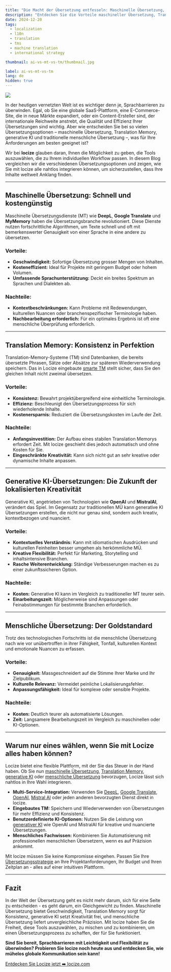 ```yaml
---
title: "Die Macht der Übersetzung entfesseln: Maschinelle Übersetzung, Translation Memory, generative KI und mehr"
description: "Entdecken Sie die Vorteile maschineller Übersetzung, Translation Memory, generativer KI und menschlicher Übersetzung – und entdecken Sie, wie Sie mit locize all dies nahtlos kombinieren können."
date: 2024-12-20
tags:
  - localization
  - l10n
  - translation
  - tms
  - machine translation
  - international strategy

thumbnail: ai-vs-mt-vs-tm/thumbnail.jpg

label: ai-vs-mt-vs-tm
lang: de
hidden: true
---
```


![](../ai-vs-mt-vs-tm/title.jpg)

In der heutigen vernetzten Welt ist es wichtiger denn je, Sprachbarrieren zu überwinden. Egal, ob Sie eine globale SaaS-Plattform, eine E-Commerce-Site, die in neue Märkte expandiert, oder ein Content-Ersteller sind, der internationale Reichweite anstrebt, die Qualität und Effizienz Ihrer Übersetzungen sind wichtig. Aber wie entscheiden Sie bei so vielen Übersetzungsoptionen – maschinelle Übersetzung, Translation Memory, generative KI und traditionelle menschliche Übersetzung –, was für Ihre Anforderungen am besten geeignet ist?

Wir bei **locize** glauben daran, Ihnen die Möglichkeit zu geben, die Tools auszuwählen, die zu Ihrem individuellen Workflow passen. In diesem Blog vergleichen wir die verschiedenen Übersetzungsoptionen und zeigen, wie Sie mit locize alle nahtlos integrieren können, um sicherzustellen, dass Ihre Inhalte weltweit Anklang finden.

---

## Maschinelle Übersetzung: Schnell und kostengünstig

Maschinelle Übersetzungsdienste (MT) wie **DeepL**, **Google Translate** und **MyMemory** haben die Übersetzungsbranche revolutioniert. Diese Dienste nutzen fortschrittliche Algorithmen, um Texte schnell und oft mit bemerkenswerter Genauigkeit von einer Sprache in eine andere zu übersetzen.

### Vorteile:
- **Geschwindigkeit:** Sofortige Übersetzung grosser Mengen von Inhalten.
- **Kosteneffizient:** Ideal für Projekte mit geringem Budget oder hohem Volumen.
- **Umfassende Sprachunterstützung:** Deckt ein breites Spektrum an Sprachen und Dialekten ab.

### Nachteile:
- **Kontextbeschränkungen:** Kann Probleme mit Redewendungen, kulturellen Nuancen oder branchenspezifischer Terminologie haben.
- **Nachbearbeitung erforderlich:** Für ein optimales Ergebnis ist oft eine menschliche Überprüfung erforderlich.

---

## Translation Memory: Konsistenz in Perfektion

Translation-Memory-Systeme (TM) sind Datenbanken, die bereits übersetzte Phrasen, Sätze oder Absätze zur späteren Wiederverwendung speichern. Das in Locize eingebaute [smarte TM](https://docs.locize.com/whats-inside/translation-memory) stellt sicher, dass Sie den gleichen Inhalt nicht zweimal übersetzen.

### Vorteile:
- **Konsistenz:** Bewahrt projektübergreifend eine einheitliche Terminologie.
- **Effizienz:** Beschleunigt den Übersetzungsprozess für sich wiederholende Inhalte.
- **Kostenersparnis:** Reduziert die Übersetzungskosten im Laufe der Zeit.

### Nachteile:
- **Anfangsinvestition:** Der Aufbau eines stabilen Translation Memorys erfordert Zeit. Mit locize geschieht dies jedoch automatisch und ohne Kosten für Sie.
- **Eingeschränkte Kreativität:** Kann sich nicht gut an sehr kreative oder dynamische Inhalte anpassen.

---

## Generative KI-Übersetzungen: Die Zukunft der lokalisierten Kreativität

Generative KI, angetrieben von Technologien wie **OpenAI** und **MistralAI**, verändert das Spiel. Im Gegensatz zur traditionellen MÜ kann generative KI Übersetzungen erstellen, die nicht nur genau sind, sondern auch kreativ, kontextbezogen und nuanciert.

### Vorteile:
- **Kontextuelles Verständnis:** Kann mit idiomatischen Ausdrücken und kulturellen Feinheiten besser umgehen als herkömmliche MÜ.
- **Kreative Flexibilität:** Perfekt für Marketing, Storytelling und inhaltsintensive Branchen.
- **Rasche Weiterentwicklung:** Ständige Verbesserungen machen es zu einer zukunftssicheren Option.

### Nachteile:
- **Kosten:** Generative KI kann im Vergleich zu traditioneller MT teurer sein.
- **Einarbeitungszeit:** Möglicherweise sind Anpassungen oder Feinabstimmungen für bestimmte Branchen erforderlich.

---

## Menschliche Übersetzung: Der Goldstandard

Trotz des technologischen Fortschritts ist die menschliche Übersetzung nach wie vor unübertroffen in ihrer Fähigkeit, Tonfall, kulturellen Kontext und emotionale Nuancen zu erfassen.

### Vorteile:
- **Genauigkeit:** Massgeschneidert auf die Stimme Ihrer Marke und Ihr Zielpublikum.
- **Kulturelle Relevanz:** Vermeidet peinliche Lokalisierungsfehler.
- **Anpassungsfähigkeit:** Ideal für komplexe oder sensible Projekte.

### Nachteile:
- **Kosten:** Deutlich teurer als automatisierte Lösungen.
- **Zeit:** Langsamere Bearbeitungszeit im Vergleich zu maschinellen oder KI-Optionen.

---

## Warum nur eines wählen, wenn Sie mit Locize alles haben können?

Locize bietet eine flexible Plattform, mit der Sie das Steuer in der Hand haben. Ob Sie nun [maschinelle Übersetzung](https://docs.locize.com/whats-inside/auto-machine-translation), [Translation Memory](https://docs.locize.com/whats-inside/translation-memory), [generative KI](/ai.html) oder [menschliche Übersetzung](https://docs.locize.com/guides-tips-and-tricks/working-with-translators) bevorzugen, Locize lässt sich nahtlos in Ihre Wahl integrieren.

- **Multi-Service-Integration:** Verwenden Sie [DeepL](https://www.deepl.com/), [Google Translate](https://translate.google.com/), [OpenAI](https://openai.com/), [Mistral AI](https://mistral.ai/) oder jeden anderen bevorzugten Dienst direkt in locize.
- **Eingebautes TM:** Speichern und Wiederverwenden von Übersetzungen für mehr Effizienz und Konsistenz.
- **Benutzerdefinierte KI-Optionen:** Nutzen Sie die Leistung von [generativer KI](/ai.html) wie OpenAI und MistralAI für kreative und nuancierte Übersetzungen.
- **Menschliches Fachwissen:** Kombinieren Sie Automatisierung mit professionellen menschlichen Übersetzern, wenn es auf Präzision ankommt.

Mit locize müssen Sie keine Kompromisse eingehen. Passen Sie Ihre [Übersetzungsstrategie](../localization-strategy/) an Ihre Projektanforderungen, Ihr Budget und Ihren Zeitplan an - alles auf einer intuitiven Plattform.

---

## Fazit

In der Welt der Übersetzung geht es nicht mehr darum, sich für eine Seite zu entscheiden - es geht darum, ein Gleichgewicht zu finden. Maschinelle Übersetzung bietet Geschwindigkeit, Translation Memory sorgt für Konsistenz, generative KI setzt Kreativität frei, und menschliche Übersetzung liefert unvergleichliche Präzision. Mit locize haben Sie die Freiheit, diese Tools auszuwählen, zu mischen und zu kombinieren, um einen Übersetzungsprozess zu schaffen, der für Sie funktioniert.

**Sind Sie bereit, Sprachbarrieren mit Leichtigkeit und Flexibilität zu überwinden? Probieren Sie locize noch heute aus und entdecken Sie, wie mühelos globale Kommunikation sein kann!**

[Entdecken Sie Locize jetzt ➡️ locize.com](/)
